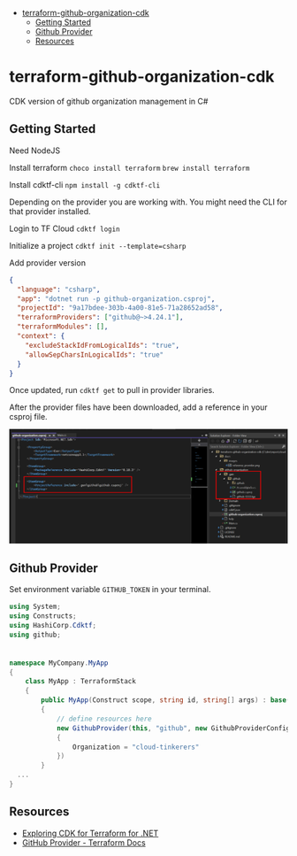 - [terraform-github-organization-cdk](#terraform-github-organization-cdk)
  - [Getting Started](#getting-started)
  - [Github Provider](#github-provider)
  - [Resources](#resources)

# terraform-github-organization-cdk

CDK version of github organization management in C#

## Getting Started

Need NodeJS

Install terraform
`choco install terraform`
`brew install terraform`

Install cdktf-cli
`npm install -g cdktf-cli`

Depending on the provider you are working with. You might need the CLI for that provider installed.

Login to TF Cloud
`cdktf login`

Initialize a project
`cdktf init --template=csharp`

Add provider version

```json
{
  "language": "csharp",
  "app": "dotnet run -p github-organization.csproj",
  "projectId": "9a17bdee-303b-4a00-81e5-71a28652ad58",
  "terraformProviders": ["github@~>4.24.1"],
  "terraformModules": [],
  "context": {
    "excludeStackIdFromLogicalIds": "true",
    "allowSepCharsInLogicalIds": "true"
  }
}
```

Once updated, run `cdktf get` to pull in provider libraries.

After the provider files have been downloaded, add a reference in your csproj file.

![reference_provider](docs/images/reference_provider.png)

## Github Provider

Set environment variable `GITHUB_TOKEN` in your terminal.

```csharp
using System;
using Constructs;
using HashiCorp.Cdktf;
using github;


namespace MyCompany.MyApp
{
    class MyApp : TerraformStack
    {
        public MyApp(Construct scope, string id, string[] args) : base(scope, id)
        {
            // define resources here
            new GithubProvider(this, "github", new GithubProviderConfig
            {
                Organization = "cloud-tinkerers"
            })
        }
  ...
}
```

## Resources

- [Exploring CDK for Terraform for .NET](https://scottie.is/writing/cdktf-alpha-csharp-infrastructure/)
- [GitHub Provider - Terraform Docs](https://registry.terraform.io/providers/integrations/github/latest/docs)
